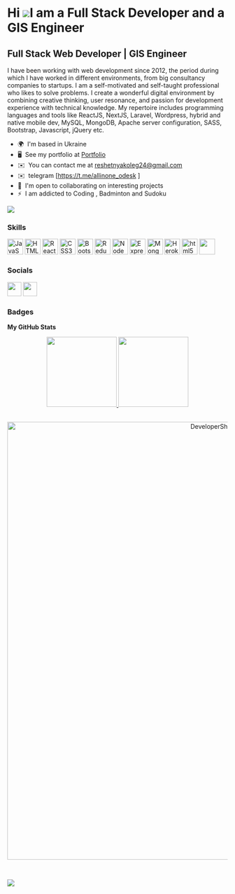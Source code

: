 Hi ![](https://user-images.githubusercontent.com/18350557/176309783-0785949b-9127-417c-8b55-ab5a4333674e.gif)I am a Full Stack Developer and a GIS Engineer
======================================================================================================================================

Full Stack Web Developer | GIS Engineer
------------------------

I have been working with web development since 2012, the period during which I have worked in different environments, from big consultancy companies to startups. I am a self-motivated and self-taught professional who likes to solve problems. I create a wonderful digital environment by combining creative thinking, user resonance, and passion for development experience with technical knowledge. My repertoire includes programming languages and tools like ReactJS, NextJS, Laravel, Wordpress, hybrid and native mobile dev, MySQL, MongoDB, Apache server configuration, SASS, Bootstrap, Javascript, jQuery etc.


* 🌍  I'm based in Ukraine
* 🖥️  See my portfolio at <a href="https://reshetnyakoleg.github.io" target="_blank">Portfolio</a>
* ✉️  You can contact me at [reshetnyakoleg24@gmail.com
](mailto:everyone20171203@outlook.com)
* ✉️  telegram [https://t.me/allinone_odesk
]
* 🤝  I'm open to collaborating on interesting projects
* ⚡  I am addicted to Coding , Badminton and Sudoku

<a href="https://www.github.com/reshetoleg" target="_blank" rel="noreferrer"><img
src="https://img.shields.io/github/followers/reshetoleg?logo=github&style=for-the-badge&color=0891b2&labelColor=1c1917" /></a>

### Skills


<p align="left">
<a href="https://developer.mozilla.org/en-US/docs/Web/JavaScript" target="_blank" rel="noreferrer"><img src="https://raw.githubusercontent.com/danielcranney/readme-generator/main/public/icons/skills/javascript-colored.svg" width="36" height="36" alt="JavaScript" /></a>
<!-- <a href="https://www.typescriptlang.org/" target="_blank" rel="noreferrer"><img src="https://raw.githubusercontent.com/danielcranney/readme-generator/main/public/icons/skills/typescript-colored.svg" width="36" height="36" alt="TypeScript" /></a> -->
<a href="https://developer.mozilla.org/en-US/docs/Glossary/HTML5" target="_blank" rel="noreferrer"><img src="https://raw.githubusercontent.com/danielcranney/readme-generator/main/public/icons/skills/html5-colored.svg" width="36" height="36" alt="HTML5" /></a>
<a href="https://reactjs.org/" target="_blank" rel="noreferrer"><img src="https://raw.githubusercontent.com/danielcranney/readme-generator/main/public/icons/skills/react-colored.svg" width="36" height="36" alt="React" /></a>
<a href="https://www.w3.org/TR/CSS/#css" target="_blank" rel="noreferrer"><img src="https://raw.githubusercontent.com/danielcranney/readme-generator/main/public/icons/skills/css3-colored.svg" width="36" height="36" alt="CSS3" /></a>
<a href="https://getbootstrap.com/" target="_blank" rel="noreferrer"><img src="https://raw.githubusercontent.com/danielcranney/readme-generator/main/public/icons/skills/bootstrap-colored.svg" width="36" height="36" alt="Bootstrap" /></a>
<a href="https://redux.js.org/" target="_blank" rel="noreferrer"><img src="https://raw.githubusercontent.com/danielcranney/readme-generator/main/public/icons/skills/redux-colored.svg" width="36" height="36" alt="Redux" /></a>
<a href="https://nodejs.org/en/" target="_blank" rel="noreferrer"><img src="https://raw.githubusercontent.com/danielcranney/readme-generator/main/public/icons/skills/nodejs-colored.svg" width="36" height="36" alt="NodeJS" /></a>
<a href="https://expressjs.com/" target="_blank" rel="noreferrer"><img src="https://raw.githubusercontent.com/danielcranney/readme-generator/main/public/icons/skills/express-colored-dark.svg" width="36" height="36" alt="Express" /></a>
<a href="https://www.mongodb.com/" target="_blank" rel="noreferrer"><img src="https://raw.githubusercontent.com/danielcranney/readme-generator/main/public/icons/skills/mongodb-colored.svg" width="36" height="36" alt="MongoDB" /></a>
<a href="https://www.heroku.com/" target="_blank" rel="noreferrer"><img src="https://raw.githubusercontent.com/danielcranney/readme-generator/main/public/icons/skills/heroku-colored.svg" width="36" height="36" alt="Heroku" /></a>
<img
      src="https://pbs.twimg.com/profile_images/1244925541448286208/rzylUjaf_400x400.jpg"
      alt="html5" width="36" height="36" />     
 <img
      src="https://authy.com/wp-content/uploads/npm-logo.png"
      width="36" height="36" />
</p>


### Socials

<p align="left"> <a href="https://codesandbox.io/u/kapoorshubham483" target="_blank" rel="noreferrer"><img src="https://raw.githubusercontent.com/danielcranney/readme-generator/main/public/icons/socials/codesandbox-dark.svg" width="32" height="32" /></a> <a href="https://www.github.com/reshetoleg" target="_blank" rel="noreferrer"><img src="https://raw.githubusercontent.com/danielcranney/readme-generator/main/public/icons/socials/github-dark.svg" width="32" height="32" /></a> </p>

### Badges

<b>My GitHub Stats</b>

<div align="center">

<a href="https://github.com/reshetoleg">

<img height="160em" src="https://github-readme-stats-eight-theta.vercel.app/api?username=DeveloperShubhamKapoor&show_icons=true&theme=algolia&include_all_commits=true&count_private=true"/>

<img height="160em" src="https://github-readme-stats-eight-theta.vercel.app/api/top-langs/?username=DeveloperShubhamKapoor&layout=compact&langs_count=5&theme=algolia"/>

</a>
</div>
<br>
<p align="center"> <a href="https://github.com/ryo-ma/github-profile-trophy"><img width="1000px" src="https://github-profile-trophy.vercel.app/?username=DeveloperShubhamKapoor" alt="DeveloperShubhamKapoor" /></a> </p>
<br>

<!-- <p><img align="center" src="https://github-readme-stats.vercel.app/api?username=123bhagesh&show_icons=true&locale=en&bg_color=0d1117&text_color=ffffff&repo=convoychat"
    alt="adam-pw" /></p> -->

<a href="http://www.github.com/DeveloperShubhamKapoor"><img src="https://github-readme-streak-stats.herokuapp.com/?user=DeveloperShubhamKapoor&stroke=ffffff&background=1c1917&ring=0891b2&fire=0891b2&currStreakNum=ffffff&currStreakLabel=0891b2&sideNums=ffffff&sideLabels=ffffff&dates=ffffff&hide_border=true" /></a>

<!-- <a href="http://www.github.com/DeveloperShubhamKapoor"><img src="https://activity-graph.herokuapp.com/graph?username=DeveloperShubhamKapoor&bg_color=1c1917&color=ffffff&line=0891b2&point=ffffff&area_color=1c1917&area=true&hide_border=true&custom_title=GitHub%20Commits%20Graph" alt="GitHub Commits Graph" /></a> -->

<!-- <a href="https://github.com/DeveloperShubhamKapoor" align="left"><img src="https://github-readme-stats.vercel.app/api/top-langs/?username=DeveloperShubhamKapoor&langs_count=10&title_color=0891b2&text_color=ffffff&icon_color=0891b2&bg_color=1c1917&hide_border=true&locale=en&custom_title=Top%20%Languages" alt="Top Languages" /></a> -->
